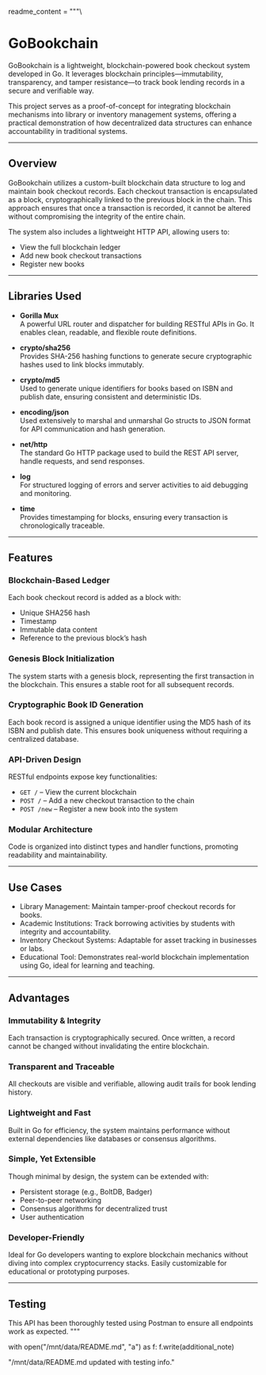 readme_content = """\
# GoBookchain

GoBookchain is a lightweight, blockchain-powered book checkout system developed in Go. It leverages blockchain principles—immutability, transparency, and tamper resistance—to track book lending records in a secure and verifiable way.

This project serves as a proof-of-concept for integrating blockchain mechanisms into library or inventory management systems, offering a practical demonstration of how decentralized data structures can enhance accountability in traditional systems.

---

## Overview

GoBookchain utilizes a custom-built blockchain data structure to log and maintain book checkout records. Each checkout transaction is encapsulated as a block, cryptographically linked to the previous block in the chain. This approach ensures that once a transaction is recorded, it cannot be altered without compromising the integrity of the entire chain.

The system also includes a lightweight HTTP API, allowing users to:
- View the full blockchain ledger
- Add new book checkout transactions
- Register new books

---

## Libraries Used

- **Gorilla Mux**  
  A powerful URL router and dispatcher for building RESTful APIs in Go. It enables clean, readable, and flexible route definitions.

- **crypto/sha256**  
  Provides SHA-256 hashing functions to generate secure cryptographic hashes used to link blocks immutably.

- **crypto/md5**  
  Used to generate unique identifiers for books based on ISBN and publish date, ensuring consistent and deterministic IDs.

- **encoding/json**  
  Used extensively to marshal and unmarshal Go structs to JSON format for API communication and hash generation.

- **net/http**  
  The standard Go HTTP package used to build the REST API server, handle requests, and send responses.

- **log**  
  For structured logging of errors and server activities to aid debugging and monitoring.

- **time**  
  Provides timestamping for blocks, ensuring every transaction is chronologically traceable.

---

## Features

### Blockchain-Based Ledger
Each book checkout record is added as a block with:
- Unique SHA256 hash
- Timestamp
- Immutable data content
- Reference to the previous block’s hash

### Genesis Block Initialization
The system starts with a genesis block, representing the first transaction in the blockchain. This ensures a stable root for all subsequent records.

### Cryptographic Book ID Generation
Each book record is assigned a unique identifier using the MD5 hash of its ISBN and publish date. This ensures book uniqueness without requiring a centralized database.

### API-Driven Design
RESTful endpoints expose key functionalities:
- `GET /` – View the current blockchain
- `POST /` – Add a new checkout transaction to the chain
- `POST /new` – Register a new book into the system

### Modular Architecture
Code is organized into distinct types and handler functions, promoting readability and maintainability.

---

## Use Cases

- Library Management: Maintain tamper-proof checkout records for books.
- Academic Institutions: Track borrowing activities by students with integrity and accountability.
- Inventory Checkout Systems: Adaptable for asset tracking in businesses or labs.
- Educational Tool: Demonstrates real-world blockchain implementation using Go, ideal for learning and teaching.

---

## Advantages

### Immutability & Integrity
Each transaction is cryptographically secured. Once written, a record cannot be changed without invalidating the entire blockchain.

### Transparent and Traceable
All checkouts are visible and verifiable, allowing audit trails for book lending history.

### Lightweight and Fast
Built in Go for efficiency, the system maintains performance without external dependencies like databases or consensus algorithms.

### Simple, Yet Extensible
Though minimal by design, the system can be extended with:
- Persistent storage (e.g., BoltDB, Badger)
- Peer-to-peer networking
- Consensus algorithms for decentralized trust
- User authentication

### Developer-Friendly
Ideal for Go developers wanting to explore blockchain mechanics without diving into complex cryptocurrency stacks. Easily customizable for educational or prototyping purposes.

---


## Testing

This API has been thoroughly tested using Postman to ensure all endpoints work as expected.
"""

with open("/mnt/data/README.md", "a") as f:
    f.write(additional_note)

"/mnt/data/README.md updated with testing info."
